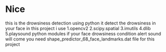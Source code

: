 # Nice
this is the drowsiness detection using python
it detect the drowsiness in your face 
in this project i use
1.opencv2
2.scipy.spatial 
3.imutils
4.dlib
5.playsound
python modules
if your face drowsiness condition alert sound will come
you need shape_predictor_68_face_landmarks.dat file
for this project
